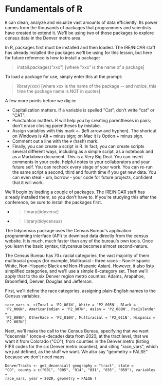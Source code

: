 # Fundamentals of R

<code>R</code> can clean, analyze and visualze vast amounts of data efficiently. Its power comes from the thousands of packages that programmers and scientists have created to extend it. We'll be using two of those packages to explore census data in the Denver metro area.

In R, packages first must be installed and then loaded. The IRE/NICAR staff has already installed the packages we'll be using for this lesson, but here for future reference is how to install a package:

> install.packages("xxx")  [where "xxx" is the name of a package]

To load a package for use, simply enter this at the prompt:

> library(xxx) [where xxx is the name of the package -- and notice, this time the package name is NOT in quotes]

A few more points before we dig in:

* Capitalization matters. If a variable is spelled "Cat", don't write "cat" or "CAT". 
* Punctuation matters. R will help you by creating parentheses in pairs; don't erase closing parentheses by mistake.
* Assign variables with this mark <code><-</code> (left arrow and hyphen). The shortcut on Windows is Alt + minus sign; on Mac it is Option + minus sign.
* Comment out a line with the <code>#</code> (hash) mark.
* Finally, you can create a script in R. In fact, you can create scripts several different ways, including as a simple script, as a notebook and as a Markdown document. This is a Very Big Deal. You can insert comments in your code, helpful notes to your collaborators and your future self. You can recheck every stage of your work. You can re-run the same script a second, third and fourth time if you get new data. You can even steal - um, borrow - your code for future projects, confident that it will work. 

We'll begin by loading a couple of packages. The IRE/NICAR staff has already installed them, so you don't have to. If you're studying this after the conference, be sure to install the packages first.
  
  * > library(tidyverse)
  * > library(tidycensus)
  
The tidycensus package uses the Census Bureau's application programming interface (API) to download data directly from the census website. It is much, much faster than any of the bureau's own tools. Once you learn the basic syntax, tidycensus becomes almost second-nature.
  
The Census Bureau has 70+ racial categories, the vast majority of them multiracial groups (for example, Multiracial - three races - Non-Hispanic White, Non-Hispanic Black and Non-Hispanic Asian). However, it also lists simplified categories, and we'll use a simple 8-category set. Then we'll apply that to the six Denver region metro counties: Adams, Arapahoe, Broomfield, Denver, Douglas and Jefferson.  
  
First, we'll define the race categories, assigning plain-English names to the Census variables.

<code>race_vars <- c(Total = 'P2_001N',
               White = 'P2_005N',
               Black = 'P2_006N',
               AmericanIndian = 'P2_007N',
               Asian = 'P2_008N',
               PacIslander = 'P2_009N',
               OtherRace = 'P2_010N',
               Multiracial = 'P2_011N',
                   Hispanic = 'P2_002N')</code>
             
Next, we'll make the call to the Census Bureau, specifying that we want "decennial" (once-a-decade) data from 2020, at the tract level, that we want it from Colorado ("CO"), from counties in the Denver metro (listing FIPS codes for the six Denver metro counties), and citing "race_vars", which we just defined, as the stuff we want. We also say "geometry = FALSE" because we don't need maps.
  
<code>DenverTracts <- get_decennial(
  geography = "tract",
  state = "CO",
  county = c("001", "005", "014", "031", "035", "059"),
  variables = race_vars,
  year = 2020,
  geometry = FALSE
)</code>
  
  

